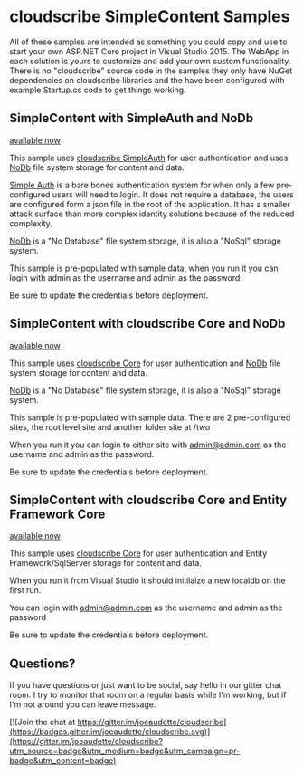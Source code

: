 # cloudscribe SimpleContent Samples 

All of these samples are intended as something you could copy and use to start your own ASP.NET Core project in Visual Studio 2015. The WebApp in each solution is yours to customize and add your own custom functionality. There is no "cloudscribe" source code in the samples they only have NuGet dependencies on cloudscribe libraries and the have been configured with example Startup.cs code to get things working.

## SimpleContent with SimpleAuth and NoDb

[available now](https://github.com/joeaudette/cloudscribe.SimpleContent/tree/master/samples/simpleauthnodb)

This sample uses [cloudscribe SimpleAuth](https://github.com/joeaudette/cloudscribe.Web.SimpleAuth) for user authentication and uses [NoDb](https://github.com/joeaudette/NoDb) file system storage for content and data. 

[Simple Auth](https://github.com/joeaudette/cloudscribe.Web.SimpleAuth) is a bare bones authentication system for when only a few pre-configured users will need to login. It does not require a database, the users are configured form a json file in the root of the application. It has a smaller attack surface than more complex identity solutions because of the reduced complexity.

[NoDb](https://github.com/joeaudette/NoDb) is a "No Database" file system storage, it is also a "NoSql" storage system.

This sample is pre-populated with sample data, when you run it you can login with admin as the username and admin as the password.

Be sure to update the credentials before deployment.


## SimpleContent with cloudscribe Core and NoDb

[available now](https://github.com/joeaudette/cloudscribe.SimpleContent/tree/master/samples/cloudscribecorenodb)

This sample uses [cloudscribe Core](https://github.com/joeaudette/cloudscribe) for user authentication and [NoDb](https://github.com/joeaudette/NoDb) file system storage for content and data. 

[NoDb](https://github.com/joeaudette/NoDb) is a "No Database" file system storage, it is also a "NoSql" storage system.

This sample is pre-populated with sample data. There are 2 pre-configured sites, the root level site and another folder site at /two

When you run it you can login to either site with admin@admin.com as the username and admin as the password.

Be sure to update the credentials before deployment.


## SimpleContent with cloudscribe Core and Entity Framework Core

[available now](https://github.com/joeaudette/cloudscribe.SimpleContent/tree/master/samples/cloudscribecore-ef)

This sample uses [cloudscribe Core](https://github.com/joeaudette/cloudscribe) for user authentication and Entity Framework/SqlServer storage for content and data.

When you run it from Visual Studio it should initilaize a new localdb on the first run. 

You can login with admin@admin.com as the username and admin as the password

Be sure to update the credentials before deployment.


## Questions?

If you have questions or just want to be social, say hello in our gitter chat room. I try to monitor that room on a regular basis while I'm working, but if I'm not around you can leave  message.

[![Join the chat at https://gitter.im/joeaudette/cloudscribe](https://badges.gitter.im/joeaudette/cloudscribe.svg)](https://gitter.im/joeaudette/cloudscribe?utm_source=badge&utm_medium=badge&utm_campaign=pr-badge&utm_content=badge)

